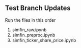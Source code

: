 ## Test Branch Updates

Run the files in this order

1. simfin_raw.ipynb
2. simfin_preproc.ipynb
3. simfin_ticker_share_price.ipynb

